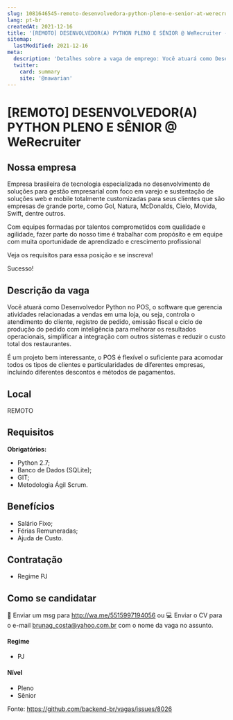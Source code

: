 ```yaml
---
slug: 1081646545-remoto-desenvolvedora-python-pleno-e-senior-at-werecruiter
lang: pt-br
createdAt: 2021-12-16
title: '[REMOTO] DESENVOLVEDOR(A) PYTHON PLENO E SÊNIOR @ WeRecruiter - Vaga de Emprego'
sitemap:
  lastModified: 2021-12-16
meta:
  description: 'Detalhes sobre a vaga de emprego: Você atuará como Desenvolvedor Python no POS, o software que gerencia atividades relacionadas a vendas em uma loja, ou seja, controla o atendimento do cliente, registro de pedido, emissão fiscal e ciclo de produção do pedido com inteligência para melhorar os resultados operacionais, simplificar a integração com outros sistemas e reduzir o custo total dos restaurantes. É um projeto bem interessante, o POS é flexível o suficiente para acomodar todos os tipos de clientes e particularidades de diferentes empresas, incluindo diferentes descontos e métodos de pagamentos.'
  twitter:
    card: summary
    site: '@nawarian'
---
```


# [REMOTO] DESENVOLVEDOR(A) PYTHON PLENO E SÊNIOR @ WeRecruiter

<!--
==================================================
Caso a vaga for remoto durante a pandemia informar no texto "Remoto durante o covid"
==================================================
-->
<!-- 
==================================================
POR FAVOR, SÓ POSTE SE A VAGA FOR PARA BACK-END!

Não faça distinção de gênero no título da vaga.

Use: "Back-End Developer" ao invés de 
"Desenvolvedor Back-End" \o/

Exemplo: `[São Paulo] Back-End Developer @ NOME DA EMPRESA`
==================================================
-->
<!--
==================================================
Caso a vaga for remoto durante a pandemia deixar a linha abaixo
==================================================
-->


## Nossa empresa

Empresa brasileira de tecnologia especializada no desenvolvimento de soluções para gestão empresarial com foco em varejo e sustentação de soluções web e mobile totalmente customizadas para seus clientes que são empresas de grande porte, como Gol, Natura, McDonalds, Cielo, Movida, Swift, dentre outros.

 Com equipes formadas por talentos comprometidos com qualidade e agilidade, fazer parte do nosso time é trabalhar com propósito e em equipe com muita oportunidade de aprendizado e crescimento profissional

 Veja os requisitos para essa posição e se inscreva!

Sucesso!

## Descrição da vaga

 Você atuará como Desenvolvedor Python no POS, o software que gerencia atividades relacionadas a vendas em uma loja, ou seja, controla o atendimento do cliente, registro de pedido, emissão fiscal e ciclo de produção do pedido com inteligência para melhorar os resultados operacionais, simplificar a integração com outros sistemas e reduzir o custo total dos restaurantes.

É um projeto bem interessante, o POS é flexível o suficiente para acomodar todos os tipos de clientes e particularidades de diferentes empresas, incluindo diferentes descontos e métodos de pagamentos.

## Local

REMOTO

## Requisitos

**Obrigatórios:**

- Python 2.7;
- Banco de Dados (SQLite);
- GIT;
- Metodologia Ágil Scrum.

## Benefícios

- Salário Fixo;
- Férias Remuneradas;
- Ajuda de Custo.

## Contratação

- Regime PJ 

## Como se candidatar

📲 Enviar um msg para http://wa.me/5515997194056  ou
💻 Enviar o CV para o e-mail brunag_costa@yahoo.com.br com o nome da vaga no assunto.

#### Regime
- PJ

#### Nível
- Pleno
- Sênior




Fonte: https://github.com/backend-br/vagas/issues/8026